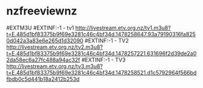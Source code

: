 # nzfreeviewnz
#EXTM3U
#EXTINF:-1 - tv1
http://livestream.etv.org.nz/tv1.m3u8?t=E.485d1bf83375b9f69e3281c46c4bf34d.1478258647.93a79190316fa8250d042a3a83e6e265d1d32090
#EXTINF:-1 - TV2
http://livestream.etv.org.nz/tv2.m3u8?t=E.485d1bf83375b9f69e3281c46c4bf34d.1478257221.631696f2d39de2a02da58ec6a27fc488a94ac32f
#EXTINF:-1 - TV3
http://livestream.etv.org.nz/tv3.m3u8?t=E.485d1bf83375b9f69e3281c46c4bf34d.1478258521.d1c5792964f566bdfbdb0c5d441b18a2412b253d
